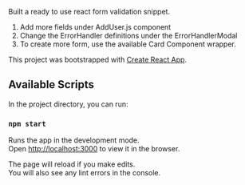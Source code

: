 Built a ready to use react form validation snippet.
1. Add more fields under AddUser.js component
2. Change the ErrorHandler definitions under the ErrorHandlerModal
3. To create more form, use the available Card Component wrapper.


This project was bootstrapped with [Create React App](https://github.com/facebook/create-react-app).

## Available Scripts

In the project directory, you can run:

### `npm start`

Runs the app in the development mode.\
Open [http://localhost:3000](http://localhost:3000) to view it in the browser.

The page will reload if you make edits.\
You will also see any lint errors in the console.

